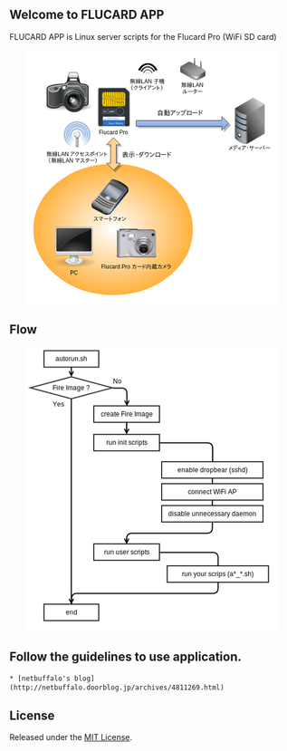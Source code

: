 ## Welcome to FLUCARD APP

FLUCARD APP is Linux server scripts for the Flucard Pro (WiFi SD card) 

<div align="center"><img src="./images/overview.png" /></div>

## Flow

<div align="center"><img src="./images/flucard_boot_flow.png" /></div>

## Follow the guidelines to use application.

    * [netbuffalo's blog](http://netbuffalo.doorblog.jp/archives/4811269.html)

## License

Released under the [MIT License](http://www.opensource.org/licenses/MIT).

